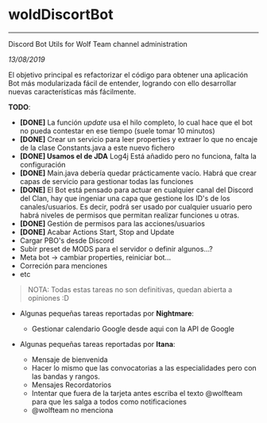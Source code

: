 # woldDiscortBot
----
Discord Bot Utils for Wolf Team channel administration

*13/08/2019*

El objetivo principal es refactorizar el código para obtener una aplicación Bot más modularizada fácil de entender, 
logrando con ello desarrollar nuevas características más fácilmente.

__TODO__:
- **[DONE]** La función _update_ usa el hilo completo, lo cual hace que el bot no pueda contestar en ese tiempo (suele tomar 10 minutos)
- **[DONE]** Crear un servicio para leer properties y extraer lo que no encaje de la clase Constants.java a este nuevo fichero
- **[DONE] Usamos el de JDA** Log4j Está añadido pero no funciona, falta la configuración
- **[DONE]** Main.java debería quedar prácticamente vacío. Habrá que crear capas de servicio para gestionar todas las funciones
- **[DONE]** El Bot está pensado para actuar en cualquier canal del Discord del Clan, hay que ingeniar una capa que gestione los ID's 
de los canales/usuarios. Es decir, podrá ser usado por cualquier usuario pero habrá niveles de permisos que permitan realizar 
funciones u otras.
- **[DONE]** Gestión de permisos para las acciones/usuarios
- **[DONE]** Acabar Actions Start, Stop and Update
- Cargar PBO's desde Discord
- Subir preset de MODS para el servidor o definir algunos...?
- Meta bot -> cambiar properties, reiniciar bot...
- Correción para menciones
- etc

> NOTA: Todas estas tareas no son definitivas, quedan abierta a opiniones :D

- Algunas pequeñas tareas reportadas por __Nightmare__:
    - Gestionar calendario Google desde aqui con la API de Google 
       
- Algunas pequeñas tareas reportadas por __Itana__:
    - Mensaje de bienvenida
    - Hacer lo mismo que las convocatorias a las especialidades pero con las bandas y rangos.
    - Mensajes Recordatorios
    - Intentar que fuera de la tarjeta antes escriba el texto @wolfteam para que les salga a todos como notificaciones
    - @wolfteam no menciona
